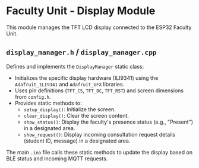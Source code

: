 # Faculty Unit - Display Module

This module manages the TFT LCD display connected to the ESP32 Faculty Unit.

## `display_manager.h` / `display_manager.cpp`

Defines and implements the `DisplayManager` static class:
*   Initializes the specific display hardware (ILI9341) using the `Adafruit_ILI9341` and `Adafruit_GFX` libraries.
*   Uses pin definitions (`TFT_CS`, `TFT_DC`, `TFT_RST`) and screen dimensions from `config.h`.
*   Provides static methods to:
    *   `setup_display()`: Initialize the screen.
    *   `clear_display()`: Clear the screen content.
    *   `show_status()`: Display the faculty's presence status (e.g., "Present") in a designated area.
    *   `show_request()`: Display incoming consultation request details (student ID, message) in a designated area.

The main `.ino` file calls these static methods to update the display based on BLE status and incoming MQTT requests.